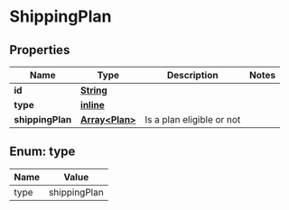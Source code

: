 
# ShippingPlan

## Properties
Name | Type | Description | Notes
------------ | ------------- | ------------- | -------------
**id** | [**String**](String.md) |  | 
**type** | [**inline**](#Type) |  | 
**shippingPlan** | [**Array&lt;Plan&gt;**](Plan.md) | Is a plan eligible or not | 


<a name="Type"></a>
## Enum: type
Name | Value
---- | -----
type | shippingPlan



